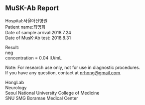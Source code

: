 
## MuSK-Ab Report

Hospital:서울아산병원  
Patient name:최명희  
Date of sample arrival:2018.7.24  
Date of MusK-Ab test: 2018.8.31  

Result:  
neg  
concentration = 0.04 IU/mL  

Note: For research use only, not for use in diagnostic procedures.  
If you have any question, contact at nrhong@gmail.com.  

HongLab  
Neurology  
Seoul National University College of Medicine  
SNU SMG Boramae Medical Center  
            